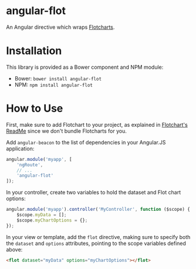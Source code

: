 angular-flot
============

An Angular directive which wraps [Flotcharts](http://www.flotcharts.org/).


# Installation

This library is provided as a Bower component and NPM module:

- Bower: `bower install angular-flot`
- NPM: `npm install angular-flot`


# How to Use

First, make sure to add Flotchart to your project, as explained in [Flotchart's
ReadMe](https://github.com/flot/flot/blob/master/README.md) since we don't bundle Flotcharts for
you.

Add `angular-beacon` to the list of dependencies in your Angular.JS application:

```javascript
angular.module('myapp', [
    'ngRoute',
    // ...
    'angular-flot'
]);
```

In your controller, create two variables to hold the dataset and Flot chart options:

```javascript
angular.module('myapp').controller('MyController', function ($scope) {
    $scope.myData = [];
    $scope.myChartOptions = {};
});
```

In your view or template, add the `flot` directive, making sure to specify both the `dataset` and
`options` attributes, pointing to the scope variables defined above:

```html
<flot dataset="myData" options="myChartOptions"></flot>
```

